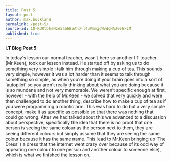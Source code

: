 ```yaml
---
title: Post 5
layout: post
author: max.buckland
permalink: /post-5/
source-id: 1O-RURtbheNze5ab6B5AhD-l4uVmmgcWvdqHAJv0EkiM
published: true
---
```

**I.T Blog Post 5**

In today's lesson our normal teacher, wasn’t here so another I.T teacher (Mr.Keen), took our lesson instead. He started off by asking us to do something very simple : talk him through making a cup of tea. This sounds very simple, however it was a lot harder than it seems to talk through something so simple, as when you’re doing it your brain goes into a sort of 'autopilot’ so you aren’t really thinking about what you are doing because it is so mundane and not very memorable. We weren’t specific enough at first, however - with the help of Mr.Keen - we solved that very quickly and were then challenged to do another thing, describe how to make a cup of tea as if you were programming a robotic arm. This was hard to do but a very simple concept, make it as specific as possible so that there was nothing that could go wrong. After we had talked about this we advanced to a discussion about perspective, specifically the idea that there is no proof that one person is seeing the same colour as the person next to them, they are seeing different colours but simply assume that they are seeing the same colour because it has the same name. This lead to Mr.Keen bringing up ‘The Dress’ ( a dress that the internet went crazy over because of its odd way of appearing one colour to one person and another colour to someone else), which is what we finished the lesson on. 

